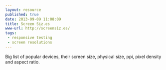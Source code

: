 ```yaml
---
layout: resource
published: true
date: 2013-09-09 11:08:09
title: Screen Siz.es
www-url: http://screensiz.es/
tags: 
 - responsive testing
 - screen resolutions
---
```


Big list of popular devices, their screen size, physical size, ppi, pixel density and aspect ratio. 
